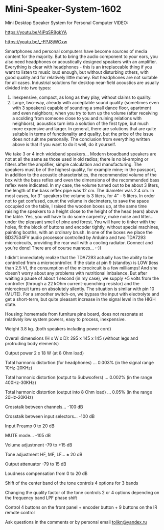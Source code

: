 # Mini-Speaker-System-1602
Mini Desktop Speaker System for Personal Computer
VIDEO:

https://youtu.be/4iPqSR8gkYA

https://youtu.be/_-FPJ8jWGxw


Smartphones and personal computers have become sources of media content for the majority. 
But to bring the audio component to your ears, you also need headphones or acoustically 
designed speakers with an amplifier. Everything is clear with headphones - this is an 
irreplaceable thing if you want to listen to music loud enough, but without disturbing others, 
with good quality and for relatively little money. But headphones are not suitable for all cases. 
Industrial solutions for desktop near-field acoustics are usually divided into two types:
1. Inexpensive, compact, as long as they play, without claims to quality.
2. Large, two-way, already with acceptable sound quality (sometimes even with 3 speakers) capable
of sounding a small dance floor, apartment and even neighbors; when you try to turn up the
volume (after receiving a scolding from someone close to you and ruining relations with neighbors),
acoustics turn into a solution of the first type, but much more expensive and larger.
In general, there are solutions that are quite suitable in terms of functionality and quality,
but the price of the issue does not suit me personally.
The conclusion from everything written above is that if you want to do it well, do it yourself.

We take 3 or 4 inch wideband speakers...
Modern broadband speakers are not at all the same as those used in old radios; there is no bi-amping 
or filters after the amplifier, simple calculation and manufacturing.
The speakers must be of the highest quality, for example mine; in the passport, in addition to the 
acoustic characteristics, the recommended volume of the box with the bass reflex and even the 
dimensions of the recommended bass reflex were indicated. In my case, the volume turned out to be 
about 3 liters, the length of the bass reflex pipe was 12 cm. The diameter was 2.4 cm.
In most cases, for 3" speakers the volume is 3 liters, for 4" - 5 liters. In order not to get confused, 
count the volume in decimeters, to save the space occupied on the table, I raised the wooden boxes up, 
at the same time raising the speakers to a height close to the height of the head (ears) above the table.
Yes, you will have to do some carpentry, make noise and litter... under the pleasant smell of pine and forest. 
You will have to tinker with the holes, fit the block of buttons and encoder tightly, without special machines, 
painting booths, with an ordinary brush.
In one of the boxes we place the BD37534FV audio processor controlled by Arduino and two TDA7293 microcircuits, 
providing the rear wall with a cooling radiator. Connect and you're done! There are of course nuances... :-))

I didn’t immediately realize that the TDA7293 actually has the ability to be controlled from a microcontroller. 
If the state at pin 9 (standby) is LOW (less than 2.5 V), the consumption of the microcircuit is a few milliamps! 
And she doesn’t worry about any problems with nutritional imbalance. But after waiting a pause of about 1 second (in my case),
we supply +5 volts from the controller (through a 22 kOhm current-quenching resistor) and the microcircuit turns 
on absolutely silently. The situation is similar with pin 10 (MUTE). For a smoother switch-on, we bypass the input 
with electrolyte and get a short-term, but quite pleasant increase in the signal level in the HIGH state.



Housing: homemade from furniture pine board, does not resonate at relatively low system powers, easy to process, inexpensive.

Weight 3.8 kg. (both speakers including power cord)

Overall dimensions (H x W x D): 295 x 145 x 145 (without legs and protruding body elements)

Output power 2 x 18 W (at 8 Ohm load)

Total harmonic distortion (for headphones) ... 0.003% (in the signal range 10Hz-20KHz)

Total harmonic distortion (output to Subwoofers) ... 0.002% (in the range 400Hz-30KHz)

Total harmonic distortion (output into 8 Ohm load) ... 0.05% (in the range 20Hz-20KHz)

Crosstalk between channels... -100 dB

Crosstalk between input selectors... -100 dB

Input Preamp 0 to 20 dB

MUTE mode... -105 dB

Volume adjustment -79 to +15 dB

Tone adjustment HF, MF, LF... ± 20 dB

Output attenuator -79 to 15 dB

Loudness compensation from 0 to 20 dB

Shift of the center band of the tone controls 4 options for 3 bands

Changing the quality factor of the tone controls 2 or 4 options depending on the frequency band
LPF phase shift

Control 4 buttons on the front panel + encoder button + 9 buttons on the IR remote control


Ask questions in the comments or by personal email tolikn@yandex.ru
